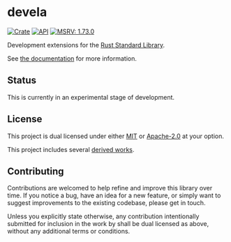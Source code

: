 # devela

[![Crate](https://img.shields.io/crates/v/devela.svg)](https://crates.io/crates/devela)
[![API](https://docs.rs/devela/badge.svg)](https://docs.rs/devela/)
[![MSRV: 1.73.0](https://flat.badgen.net/badge/MSRV/1.73.0/purple)](https://releases.rs/docs/1.73.0/)

Development extensions for the [Rust Standard Library](https://doc.rust-lang.org/std).

See [the documentation](https://docs.rs/devela/) for more information.

## Status
This is currently in an experimental stage of development.

## License
This project is dual licensed under either [MIT](LICENSE-MIT)
or [Apache-2.0](LICENSE-APACHE) at your option.

This project includes several [derived works](DERIVED.md).

## Contributing
Contributions are welcomed to help refine and improve this library over time.
If you notice a bug, have an idea for a new feature, or simply want to suggest
improvements to the existing codebase, please get in touch.

Unless you explicitly state otherwise, any contribution intentionally submitted
for inclusion in the work by shall be dual licensed as above,
without any additional terms or conditions.
